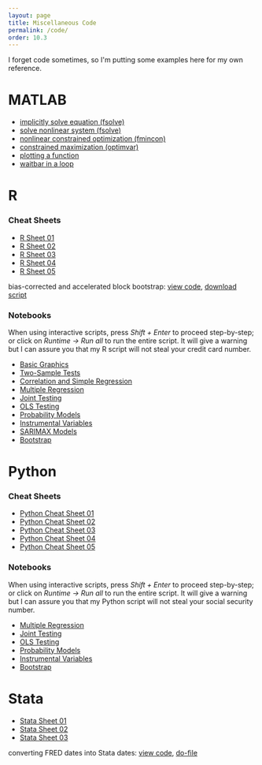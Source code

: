 ```yaml
---
layout: page
title: Miscellaneous Code
permalink: /code/
order: 10.3
---
```


I forget code sometimes, so I'm putting some examples here for my own reference.

# MATLAB
* [implicitly solve equation (fsolve)](https://matlab.mathworks.com/users/wmvolckmann/Published/fsolveexample/html/fsolveexample.html)
* [solve nonlinear system (fsolve)](https://matlab.mathworks.com/users/wmvolckmann/Published/systemsolve/html/systemsolve.html)
* [nonlinear constrained optimization (fmincon)](https://matlab.mathworks.com/users/wmvolckmann/Published/fminconexample/html/fminconexample.html)
* [constrained maximization (optimvar)](https://matlab.mathworks.com/users/wmvolckmann/Published/optimvarsexample/html/optimvarsexample.html)
* [plotting a function](https://matlab.mathworks.com/users/wmvolckmann/Published/fplotexample/html/fplotexample.html)
* [waitbar in a loop](https://matlab.mathworks.com/users/wmvolckmann/Published/waitbar/html/progressbar.html)


# R
### Cheat Sheets
 - [R Sheet 01](/grad/courses/materials/ecn102/Rsheet-01.pdf)
 - [R Sheet 02](/grad/courses/materials/ecn102/Rsheet-02.pdf)
 - [R Sheet 03](/grad/courses/materials/ecn102/Rsheet-03.pdf)
 - [R Sheet 04](/grad/courses/materials/ecn102/Rsheet-04.pdf)
 - [R Sheet 05](/grad/courses/materials/ecn102/Rsheet-05.pdf)

bias-corrected and accelerated block bootstrap: [view code](https://github.com/wmvolckmann/wmvolckmann.github.io/blob/master/code/bcablockbootstrap.R), [download script](bcablockbootstrap.R)

### Notebooks
When using interactive scripts, press *Shift + Enter* to proceed step-by-step; or
click on *Runtime -> Run all* to run the entire script. It will give a warning but I
can assure you that my R script will not steal your credit card number.
 - [Basic Graphics](https://colab.research.google.com/drive/1TkTdZ4FAGHhuL8acM3uNGhHQ95kvbd7e?usp=sharing)
 - [Two-Sample Tests](https://colab.research.google.com/drive/1p8SiTIS6PCAFTn7h3Rrz63b4Q2fguW1J?usp=sharing)
 - [Correlation and Simple Regression](https://colab.research.google.com/drive/1UOofb_0qcgF68enCL2bYtN7U3zfZbqPy?usp=sharing)
 - [Multiple Regression](https://colab.research.google.com/drive/105kjMxIhP0B-le4pDYBKfTIP43ByTxYN?usp=sharing)
 - [Joint Testing](https://colab.research.google.com/drive/17niELnclHU6QLx8c58KLpcOy5Ks9WWWM?usp=sharing)
 - [OLS Testing](https://colab.research.google.com/drive/1vglGVMTmW_FBXBvS_HAdulacAZVpsAYW?usp=sharing)
 - [Probability Models](https://colab.research.google.com/drive/17GjlDHwrXct3UCVWarxgoib_RdcjtLoq?usp=sharing)
 - [Instrumental Variables](https://colab.research.google.com/drive/1E81AjoXpV05WIcFUQwOwiJhk8zbQ_4Vn?usp=sharing)
 - [SARIMAX Models](https://colab.research.google.com/drive/14MHBwHKiiM-zqsLUTgeOMhO7tDdzH4Nr?usp=sharing)
 - [Bootstrap](https://colab.research.google.com/drive/1xAg9pHHi6DTt3q7LoBuTl9dweao1Ddkn?usp=sharing)


# Python
### Cheat Sheets
- [Python Cheat Sheet 01](/code/python/PySheet-01.pdf)
- [Python Cheat Sheet 02](/code/python/PySheet-02.pdf)
- [Python Cheat Sheet 03](/code/python/PySheet-03.pdf)
- [Python Cheat Sheet 04](/code/python/PySheet-04.pdf)
- [Python Cheat Sheet 05](/code/python/PySheet-05.pdf)

### Notebooks
When using interactive scripts, press *Shift + Enter* to proceed step-by-step; or
click on *Runtime -> Run all* to run the entire script. It will give a warning but I
can assure you that my Python script will not steal your social security number.
 - [Multiple Regression](https://colab.research.google.com/drive/1OXyrsgUcbdzXB0BYX1CWLcfQAvW-uYjU?usp=sharing)
 - [Joint Testing](https://colab.research.google.com/drive/1sDUfffVr3qvwD1XNhCMhI-NKaE1cR_U2?usp=sharing)
 - [OLS Testing](https://colab.research.google.com/drive/1-IU2JfymeZ7SNnDWZGefstXsjXSUv8ZJ?usp=sharing)
 - [Probability Models](https://colab.research.google.com/drive/11luJrdt5ig3lwYGv7dwelq9UPSTtw6GS?usp=sharing)
 - [Instrumental Variables](https://colab.research.google.com/drive/1DGwqI-0kraCB91cxAWaKi6ahrwhcHQyh?usp=sharing)
 - [Bootstrap](https://colab.research.google.com/drive/1nBMOQmzm4y-L9ZiWcHt7qpl208bGi-YS?usp=sharing)


# Stata
  - [Stata Sheet 01](https://www.wimivo.com/grad/courses/materials/ecn102/stata-01.pdf)
  - [Stata Sheet 02](https://www.wimivo.com/grad/courses/materials/ecn102/stata-02.pdf)
  - [Stata Sheet 03](https://www.wimivo.com/grad/courses/materials/ecn102/stata-03.pdf)

converting FRED dates into Stata dates: [view code](https://github.com/wmvolckmann/wmvolckmann.github.io/blob/master/code/FREDmonthly.do), [do-file](FREDmonthly.do)
